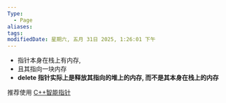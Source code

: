 ```yaml
---
Type:
  - Page
aliases: 
tags: 
modifiedDate: 星期六, 五月 31日 2025, 1:26:01 下午
---
```

- 指针本身在栈上有内存, 
- 且其指向一块内存
- **delete 指针实际上是释放其指向的堆上的内存, 而不是其本身在栈上的内存**

推荐使用 [C++智能指针](C++智能指针.md)

